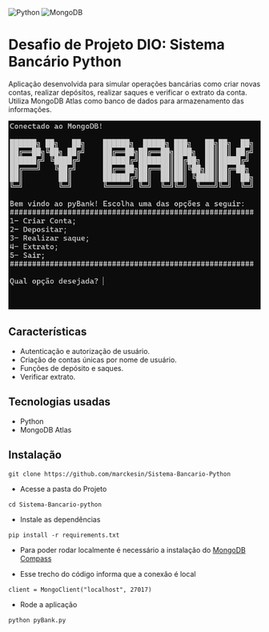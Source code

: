 ![Python](https://img.shields.io/badge/python-3670A0?style=for-the-badge&logo=python&logoColor=ffdd54) ![MongoDB](https://img.shields.io/badge/MongoDB-%234ea94b.svg?style=for-the-badge&logo=mongodb&logoColor=white)
# Desafio de Projeto DIO: Sistema Bancário Python

Aplicação desenvolvida para simular operações bancárias como criar novas
contas, realizar depósitos, realizar saques e verificar o extrato da conta.
Utiliza MongoDB Atlas como banco de dados para armazenamento das informações.

![](pyBank.png)

## Características
- Autenticação e autorização de usuário.
- Criação de contas únicas por nome de usuário.
- Funções de depósito e saques.
- Verificar extrato.

## Tecnologias usadas
- Python
- MongoDB Atlas

## Instalação

```
git clone https://github.com/marckesin/Sistema-Bancario-Python
```
- Acesse a pasta do Projeto

```
cd Sistema-Bancario-python
```

- Instale as dependências

```
pip install -r requirements.txt
```
- Para poder rodar localmente é necessário a instalação do [MongoDB Compass](https://www.mongodb.com/try/download/shell)

- Esse trecho do código informa que a conexão é local

```
client = MongoClient("localhost", 27017)
```

- Rode a aplicação

```
python pyBank.py
```
